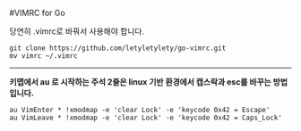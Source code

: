 #VIMRC for Go

당연히 .vimrc로 바꿔서 사용해야 합니다.

```
git clone https://github.com/letyletylety/go-vimrc.git
mv vimrc ~/.vimrc
```

---

**키맵에서 au 로 시작하는 주석 2줄은 linux 기반 환경에서 캡스락과 esc를 바꾸는 방법입니다.**

```vimscript
au VimEnter * !xmodmap -e 'clear Lock' -e 'keycode 0x42 = Escape'
au VimLeave * !xmodmap -e 'clear Lock' -e 'keycode 0x42 = Caps_Lock'
```
